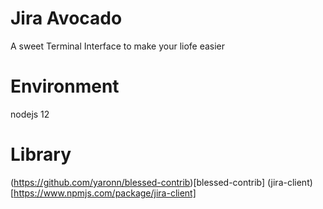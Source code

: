 # Jira Avocado

A sweet Terminal Interface to make your liofe easier

# Environment 

nodejs 12

# Library 

(https://github.com/yaronn/blessed-contrib)[blessed-contrib]
(jira-client)[https://www.npmjs.com/package/jira-client]

